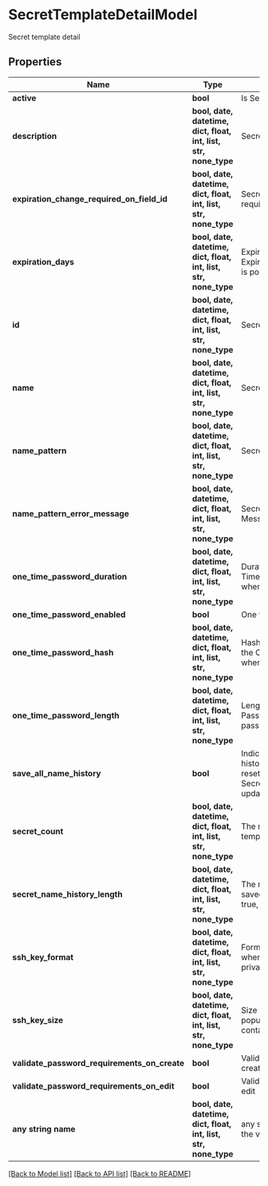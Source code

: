 # SecretTemplateDetailModel

Secret template detail

## Properties
Name | Type | Description | Notes
------------ | ------------- | ------------- | -------------
**active** | **bool** | Is Secret Template active | [optional] 
**description** | **bool, date, datetime, dict, float, int, list, str, none_type** | Secret Template Description | [optional] 
**expiration_change_required_on_field_id** | **bool, date, datetime, dict, float, int, list, str, none_type** | Secret Template Field Id that will require change on Expiration | [optional] 
**expiration_days** | **bool, date, datetime, dict, float, int, list, str, none_type** | Expiration days, populated when ExpirationChangeRequiredOnFieldId is populated | [optional] 
**id** | **bool, date, datetime, dict, float, int, list, str, none_type** | Secret Template Id | [optional] 
**name** | **bool, date, datetime, dict, float, int, list, str, none_type** | Secret Template Name | [optional] 
**name_pattern** | **bool, date, datetime, dict, float, int, list, str, none_type** | Secret Template Name Pattern | [optional] 
**name_pattern_error_message** | **bool, date, datetime, dict, float, int, list, str, none_type** | Secret Template Name Pattern Error Message | [optional] 
**one_time_password_duration** | **bool, date, datetime, dict, float, int, list, str, none_type** | Duration in seconds that the One Time Password is valid, populated when one time password is enabled | [optional] 
**one_time_password_enabled** | **bool** | One time password enabled | [optional] 
**one_time_password_hash** | **bool, date, datetime, dict, float, int, list, str, none_type** | Hash to be used when generating the One Time Password, populated when one time password is enabled | [optional] 
**one_time_password_length** | **bool, date, datetime, dict, float, int, list, str, none_type** | Length of the generated One Time Password, populated when one time password is enabled | [optional] 
**save_all_name_history** | **bool** | Indicates that all Secret Name history will be saved. This will be reset if the SecretNameHistoryLength is updated. | [optional] 
**secret_count** | **bool, date, datetime, dict, float, int, list, str, none_type** | The number of Secrets that use this template | [optional] 
**secret_name_history_length** | **bool, date, datetime, dict, float, int, list, str, none_type** | The number of Secret Names to be saved. If SaveAllNameHistory is true, this will return null. | [optional] 
**ssh_key_format** | **bool, date, datetime, dict, float, int, list, str, none_type** | Format of the SSH Key, populated when the template contains a private SSH Key | [optional] 
**ssh_key_size** | **bool, date, datetime, dict, float, int, list, str, none_type** | Size of the SSH Key in bits, populated when the template contains a private SSH Key | [optional] 
**validate_password_requirements_on_create** | **bool** | Validate password requirements on create | [optional] 
**validate_password_requirements_on_edit** | **bool** | Validate password requirements on edit | [optional] 
**any string name** | **bool, date, datetime, dict, float, int, list, str, none_type** | any string name can be used but the value must be the correct type | [optional]

[[Back to Model list]](../README.md#documentation-for-models) [[Back to API list]](../README.md#documentation-for-api-endpoints) [[Back to README]](../README.md)


